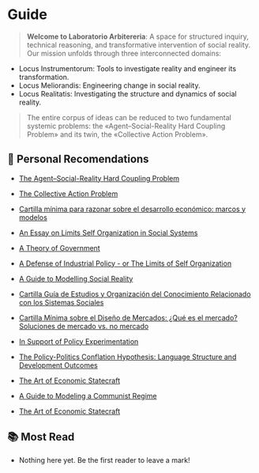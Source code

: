 # Guide

<!-- :::info Redirecting
[Click here if you are not redirected automatically.](meta/readme.md)
::: -->

<!-- <script>
  window.location.href = './Meta/Libro-Mayor/';
</script> -->

> **Welcome to Laboratorio Arbitereria**: A space for structured inquiry, technical reasoning, and transformative intervention of social reality. Our mission unfolds through three interconnected domains:

- Locus Instrumentorum: Tools to investigate reality and engineer its transformation.
- Locus Meliorandis: Engineering change in social reality.
- Locus Realitatis: Investigating the structure and dynamics of social reality.

> The entire corpus of ideas can be reduced to two fundamental systemic problems: the «Agent–Social-Reality Hard Coupling Problem» and its twin, the «Collective Action Problem».

## 📌 Personal Recomendations

- [The Agent–Social-Reality Hard Coupling Problem](Breviarium/agent-social-reality-hard-coupling-problem)
- [The Collective Action Problem](Breviarium/collective-action-problem)
- [Cartilla mínima para razonar sobre el desarrollo económico: marcos y modelos](Breviarium/cartilla-minima-para-razonar-sobre-el-desarrollo-economico-marcos-y-modelos)
- [An Essay on Limits  Self Organization in Social Systems](Breviarium/an-essay-on-limits-of-self-organization.md)


- [A Theory of Government](Breviarium/a-theory-of-goverment)
- [A Defense of Industrial Policy - or The Limits of Self Organization](Breviarium/a-defense-of-industrial-policy)
- [A Guide to Modelling Social Reality](Breviarium/a-guide-to-modelling-social-reality)
- [Cartilla Guía de Estudios y Organización del Conocimiento Relacionado con los Sistemas Sociales](Breviarium/cartilla-guia-de-estudios-y-organización-del-conocimiento-relacionado-con-los-sistemas-sociales)
- [Cartilla Mínima sobre el Diseño de Mercados: ¿Qué es el mercado? Soluciones de mercado vs. no mercado](Breviarium/an-essay-of-public-services-marketization)
- [In Support of Policy Experimentation](Breviarium/in-support-of-policy-experimentation)
- [The Policy-Politics Conflation Hypothesis: Language Structure and Development Outcomes](Breviarium/the-policy-politics-conflation-hypothesis-language-structure-and-development-outcomes)
- [The Art of Economic Statecraft](./Breviarium/the-art-of-economic-statecraft.md)
- [A Guide to Modeling a Communist Regime](Breviarium/a-guide-to-modeling-a-communist-regime.md)
- [The Art of Economic Statecraft](Breviarium/the-art-of-economic-statecraft)

## 📚 Most Read

- Nothing here yet. Be the first reader to leave a mark!
